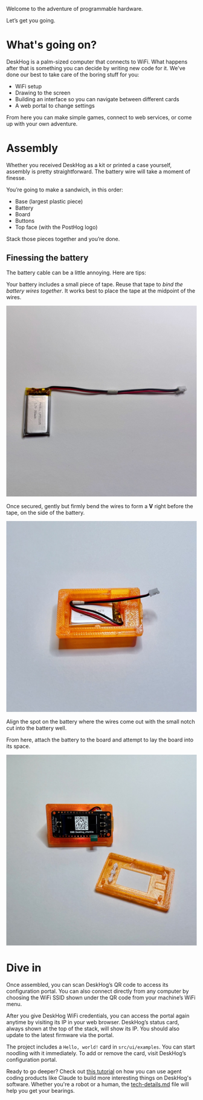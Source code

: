 Welcome to the adventure of programmable hardware.

Let’s get you going.

# What's going on?

DeskHog is a palm-sized computer that connects to WiFi. What happens after that is something you can decide by writing new code for it. We've done our best to take care of the boring stuff for you:

- WiFi setup
- Drawing to the screen
- Building an interface so you can navigate between different cards
- A web portal to change settings

From here you can make simple games, connect to web services, or come up with your own adventure.

# Assembly

Whether you received DeskHog as a kit or printed a case yourself, assembly is pretty straightforward. The battery wire will take a moment of finesse.

You’re going to make a sandwich, in this order:

- Base (largest plastic piece)
- Battery
- Board
- Buttons
- Top face (with the PostHog logo)

Stack those pieces together and you’re done.

## Finessing the battery

The battery cable can be a little annoying. Here are tips:

Your battery includes a small piece of tape. Reuse that tape to *bind the battery wires together*. It works best to place the tape at the midpoint of the wires.

![Battery wire taping](battery1.jpg)

Once secured, gently but firmly bend the wires to form a **V** right before the tape, on the side of the battery.

![Battery wire bending](battery2.jpg)

Align the spot on the battery where the wires come out with the small notch cut into the battery well.

From here, attach the battery to the board and attempt to lay the board into its space.

![Battery placement](battery3.jpg)

# Dive in

Once assembled, you can scan DeskHog’s QR code to access its configuration portal. You can also connect directly from any computer by choosing the WiFi SSID shown under the QR code from your machine’s WiFi menu.

After you give DeskHog WiFi credentials, you can access the portal again anytime by visiting its IP in your web browser. DeskHog’s status card, always shown at the top of the stack, will show its IP. You should also update to the latest firmware via the portal.

The project includes a `Hello, world!` card in `src/ui/examples`. You can start noodling with it immediately. To add or remove the card, visit DeskHog’s configuration portal.

Ready to go deeper? Check out [this tutorial](https://posthog.com/tutorials/deskhog-claude-tutorial) on how you can use agent coding products like Claude to build more interesting things on DeskHog's software. Whether you're a robot or a human, the [tech-details.md](/tech-details.md) file will help you get your bearings.